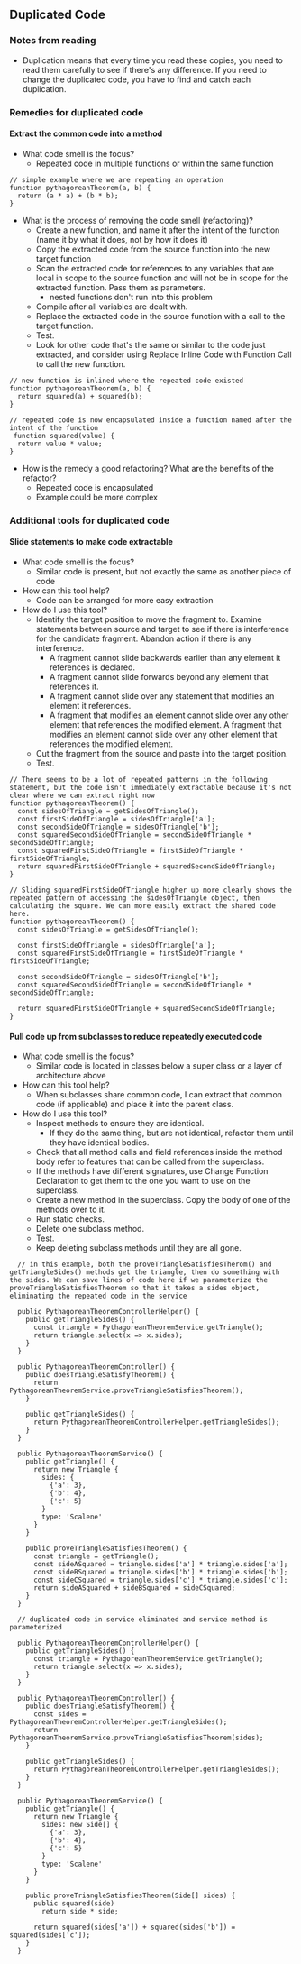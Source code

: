 ## Duplicated Code

### Notes from reading
- Duplication means that every time you read these copies, you need to read them carefully to see if there's any difference. If you need to change the duplicated code, you have to find and catch each duplication.

### Remedies for duplicated code

#### Extract the common code into a method
- What code smell is the focus?
  - Repeated code in multiple functions or within the same function
```
// simple example where we are repeating an operation
function pythagoreanTheorem(a, b) {
  return (a * a) + (b * b);
}
```
- What is the process of removing the code smell (refactoring)?
  - Create a new function, and name it after the intent of the function (name it by what it does, not by how it does it)
  - Copy the extracted code from the source function into the new target function
  - Scan the extracted code for references to any variables that are local in scope to the source function and will not be in scope for the extracted function. Pass them as parameters.
    - nested functions don't run into this problem
  - Compile after all variables are dealt with.
  - Replace the extracted code in the source function with a call to the target function.
  - Test.
  - Look for other code that's the same or similar to the code just extracted, and consider using Replace Inline Code with Function Call to call the new function.
```
// new function is inlined where the repeated code existed
function pythagoreanTheorem(a, b) {
  return squared(a) + squared(b);
}

// repeated code is now encapsulated inside a function named after the intent of the function
 function squared(value) { 
  return value * value;
}

```
- How is the remedy a good refactoring? What are the benefits of the refactor?
  - Repeated code is encapsulated
  - Example could be more complex


### Additional tools for duplicated code

#### Slide statements to make code extractable
- What code smell is the focus?
  - Similar code is present, but not exactly the same as another piece of code
- How can this tool help?
  - Code can be arranged for more easy extraction
- How do I use this tool?
  - Identify the target position to move the fragment to. Examine statements between source and target to see if there is interference for the candidate fragment. Abandon action if there is any interference.
    - A fragment cannot slide backwards earlier than any element it references is declared.
    - A fragment cannot slide forwards beyond any element that references it.
    - A fragment cannot slide over any statement that modifies an element it references.
    - A fragment that modifies an element cannot slide over any other element that references the modified element.
A fragment that modifies an element cannot slide over any other element that references the modified element.
  - Cut the fragment from the source and paste into the target position.
  - Test.

```
// There seems to be a lot of repeated patterns in the following statement, but the code isn't immediately extractable because it's not clear where we can extract right now
function pythagoreanTheorem() {
  const sidesOfTriangle = getSidesOfTriangle();
  const firstSideOfTriangle = sidesOfTriangle['a'];
  const secondSideOfTriangle = sidesOfTriangle['b'];
  const squaredSecondSideOfTriangle = secondSideOfTriangle * secondSideOfTriangle;
  const squaredFirstSideOfTriangle = firstSideOfTriangle * firstSideOfTriangle;
  return squaredFirstSideOfTriangle + squaredSecondSideOfTriangle;
}

// Sliding squaredFirstSideOfTriangle higher up more clearly shows the repeated pattern of accessing the sidesOfTriangle object, then calculating the square. We can more easily extract the shared code here. 
function pythagoreanTheorem() {
  const sidesOfTriangle = getSidesOfTriangle();

  const firstSideOfTriangle = sidesOfTriangle['a'];
  const squaredFirstSideOfTriangle = firstSideOfTriangle * firstSideOfTriangle;

  const secondSideOfTriangle = sidesOfTriangle['b'];
  const squaredSecondSideOfTriangle = secondSideOfTriangle * secondSideOfTriangle;

  return squaredFirstSideOfTriangle + squaredSecondSideOfTriangle;
}
```

#### Pull code up from subclasses to reduce repeatedly executed code
- What code smell is the focus?
  - Similar code is located in classes below a super class or a layer of architecture above
- How can this tool help?
  - When subclasses share common code, I can extract that common code (if applicable) and place it into the parent class.
- How do I use this tool?
  - Inspect methods to ensure they are identical.
    - If they do the same thing, but are not identical, refactor them until they have identical bodies.
  - Check that all method calls and field references inside the method body refer to features that can be called from the superclass.
  - If the methods have different signatures, use Change Function Declaration to get them to the one you want to use on the superclass.
  - Create a new method in the superclass. Copy the body of one of the methods over to it.
  - Run static checks.
  - Delete one subclass method.
  - Test.
  - Keep deleting subclass methods until they are all gone.

```
  // in this example, both the proveTriangleSatisfiesTherom() and getTriangleSides() methods get the triangle, then do something with the sides. We can save lines of code here if we parameterize the proveTriangleSatisfiesTheorem so that it takes a sides object, eliminating the repeated code in the service

  public PythagoreanTheoremControllerHelper() {
    public getTriangleSides() {
      const triangle = PythagoreanTheoremService.getTriangle();
      return triangle.select(x => x.sides);  
    }
  }

  public PythagoreanTheoremController() {
    public doesTriangleSatisfyTheorem() {
      return PythagoreanTheoremService.proveTriangleSatisfiesTheorem();
    }

    public getTriangleSides() {
      return PythagoreanTheoremControllerHelper.getTriangleSides();
    }
  }

  public PythagoreanTheoremService() {
    public getTriangle() {
      return new Triangle {
        sides: {
          {'a': 3},
          {'b': 4},
          {'c': 5}
        }
        type: 'Scalene'
      }
    }

    public proveTriangleSatisfiesTheorem() {
      const triangle = getTriangle();
      const sideASquared = triangle.sides['a'] * triangle.sides['a'];
      const sideBSquared = triangle.sides['b'] * triangle.sides['b'];
      const sideCSquared = triangle.sides['c'] * triangle.sides['c'];
      return sideASquared + sideBSquared = sideCSquared;
    }
  }
```  
  
```
  // duplicated code in service eliminated and service method is parameterized

  public PythagoreanTheoremControllerHelper() {
    public getTriangleSides() {
      const triangle = PythagoreanTheoremService.getTriangle();
      return triangle.select(x => x.sides);  
    }
  }

  public PythagoreanTheoremController() {
    public doesTriangleSatisfyTheorem() {
      const sides = PythagoreanTheoremControllerHelper.getTriangleSides();
      return PythagoreanTheoremService.proveTriangleSatisfiesTheorem(sides);
    }

    public getTriangleSides() {
      return PythagoreanTheoremControllerHelper.getTriangleSides();
    }
  }

  public PythagoreanTheoremService() {
    public getTriangle() {
      return new Triangle {
        sides: new Side[] {
          {'a': 3},
          {'b': 4},
          {'c': 5}
        }
        type: 'Scalene'
      }
    }

    public proveTriangleSatisfiesTheorem(Side[] sides) {
      public squared(side)
        return side * side;

      return squared(sides['a']) + squared(sides['b']) = squared(sides['c']);
    }
  }
```